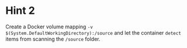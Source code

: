 # Hint 2
Create a Docker volume mapping `-v $(System.DefaultWorkingDirectory):/source` and let the container `detect` items from scanning the `/source` folder.